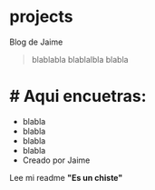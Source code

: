 # projects
Blog de Jaime
>blablabla blablalbla
>blabla

# # Aqui encuetras:
- blabla
- blabla
- blabla
- blabla
- Creado por Jaime

Lee mi readme **"Es un chiste"**
